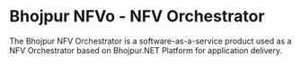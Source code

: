 # Bhojpur NFVo - NFV Orchestrator
The Bhojpur NFV Orchestrator is a software-as-a-service product used as a NFV Orchestrator based on Bhojpur.NET Platform for application delivery.
